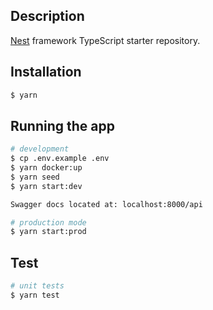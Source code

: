## Description

[Nest](https://github.com/nestjs/nest) framework TypeScript starter repository.

## Installation

```bash
$ yarn
```

## Running the app

```bash
# development
$ cp .env.example .env
$ yarn docker:up
$ yarn seed
$ yarn start:dev

Swagger docs located at: localhost:8000/api

# production mode
$ yarn start:prod
```

## Test

```bash
# unit tests
$ yarn test

```
